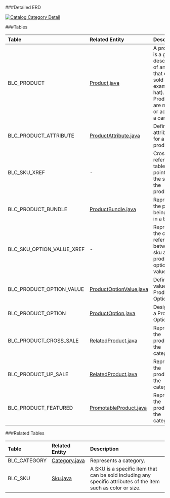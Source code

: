 

###Detailed ERD

[![Catalog Category Detail](dataModel/modules/CatalogMetaDataCatalogProductDetailedERD.png)](_img/dataModel/modules/CatalogMetaDataCatalogProductDetailedERD.png)

###Tables

| Table               | Related Entity    | Description                                         |
|:--------------------|:------------------|:----------------------------------------------------|
|BLC\_PRODUCT          | [Product.java](http://javadoc.broadleafcommerce.org/current/framework/org/broadleafcommerce/core/catalog/domain/Product.html)          | A product is a general description of an item that can be sold (for example: a hat). Products are not sold or added to a cart.  |
|BLC\_PRODUCT\_ATTRIBUTE  | [ProductAttribute.java](http://javadoc.broadleafcommerce.org/current/framework/org/broadleafcommerce/core/catalog/domain/ProductAttribute.html)       | Defines attributes for a product.  |
|BLC\_SKU\_XREF | -             | Cross reference table that points to the skus for the product.  |
|BLC\_PRODUCT\_BUNDLE   | [ProductBundle.java](http://javadoc.broadleafcommerce.org/current/framework/org/broadleafcommerce/core/catalog/domain/ProductBundle.html)          | Represents the product being sold in a bundle.  |
|BLC\_SKU\_OPTION\_VALUE\_XREF   | -   | Represents the cross reference between sku and a product option value. |
|BLC\_PRODUCT\_OPTION\_VALUE    | [ProductOptionValue.java](http://javadoc.broadleafcommerce.org/current/framework/org/broadleafcommerce/core/catalog/domain/ProductOptionValue.html)   | Defines the value of a Product Option.  |
|BLC\_PRODUCT\_OPTION    | [ProductOption.java](http://javadoc.broadleafcommerce.org/current/framework/org/broadleafcommerce/core/catalog/domain/ProductOption.html)         | Designates a Product Option.  |
|BLC\_PRODUCT\_CROSS\_SALE | [RelatedProduct.java](http://javadoc.broadleafcommerce.org/current/framework/org/broadleafcommerce/core/catalog/domain/RelatedProduct.html)        | Represents the products in the category.  |
|BLC\_PRODUCT\_UP\_SALE    | [RelatedProduct.java](http://javadoc.broadleafcommerce.org/current/framework/org/broadleafcommerce/core/catalog/domain/RelatedProduct.html)         | Represents the products in the category.  |
|BLC\_PRODUCT\_FEATURED   | [PromotableProduct.java](http://javadoc.broadleafcommerce.org/current/framework/org/broadleafcommerce/core/catalog/domain/PromotableProduct.html)      | Represents the products in the category.  |




###Related Tables

| Table               | Related Entity    | Description                                         |
|:--------------------|:------------------|:----------------------------------------------------|
|BLC\_CATEGORY         | [Category.java](http://javadoc.broadleafcommerce.org/current/framework/org/broadleafcommerce/core/catalog/domain/Category.html)          | Represents a category.  |
|BLC\_SKU              | [Sku.java](http://javadoc.broadleafcommerce.org/current/framework/org/broadleafcommerce/core/catalog/domain/Sku.html)          | A SKU is a specific item that can be sold including any specific attributes of the item such as color or size.  |
